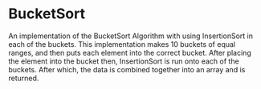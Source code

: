 # BucketSort
An implementation of the BucketSort Algorithm with using InsertionSort in each of the buckets.
This implementation makes 10 buckets of equal ranges, and then puts each element into the correct bucket.
After placing the element into the bucket then, InsertionSort is run onto each of the buckets.
After which, the data is combined together into an array and is returned. 
